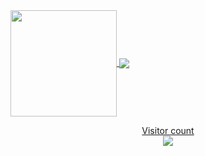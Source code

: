  <div>
  <a href="https://github.com/Aniketsudke">
   <img align="center" height="170" src="https://github-readme-stats.vercel.app/api/top-langs/?username=Aniketsudke&layout=compact&langs_count=16&theme=dracula"/>
  <img align="center" src="https://github-readme-stats.vercel.app/api?username=eagrundy&show_icons=true&theme=dracula&include_all_commits=true&count_private=true&hide=issues"/>
</div>

<p align="center"> 
  Visitor count<br>
  <img src="https://profile-counter.glitch.me/aniketsudke/count.svg" />
</p>
